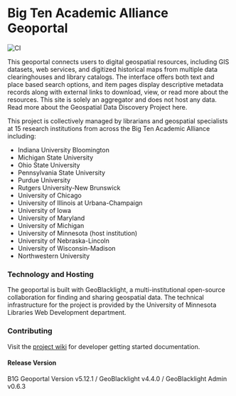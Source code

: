 # Big Ten Academic Alliance Geoportal

![CI](https://github.com/BTAA-Geospatial-Data-Project/geoportal/actions/workflows/ci.yml/badge.svg)

This geoportal connects users to digital geospatial resources, including GIS datasets, web services, and digitized historical maps from multiple data clearinghouses and library catalogs. The interface offers both text and place based search options, and item pages display descriptive metadata records along with external links to download, view, or read more about the resources. This site is solely an aggregator and does not host any data. Read more about the Geospatial Data Discovery Project here.

This project is collectively managed by librarians and geospatial specialists at 15 research institutions from across the Big Ten Academic Alliance including:

* Indiana University Bloomington
* Michigan State University
* Ohio State University
* Pennsylvania State University
* Purdue University
* Rutgers University-New Brunswick
* University of Chicago
* University of Illinois at Urbana­-Champaign
* University of Iowa
* University of Maryland
* University of Michigan
* University of Minnesota (host institution)
* University of Nebraska-Lincoln
* University of Wisconsin-­Madison
* Northwestern University

### Technology and Hosting

The geoportal is built with GeoBlacklight, a multi-institutional open-source collaboration for finding and sharing geospatial data. The technical infrastructure for the project is provided by the University of Minnesota Libraries Web Development department.

### Contributing
Visit the [project wiki](https://github.com/BTAA-Geospatial-Data-Project/geoportal/wiki) for developer getting started documentation.

#### Release Version

B1G Geoportal Version v5.12.1 / GeoBlacklight v4.4.0 / GeoBlacklight Admin v0.6.3
